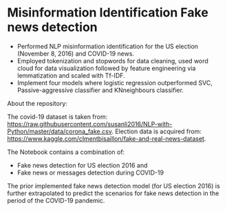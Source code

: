 # Misinformation Identification Fake news detection

- Performed NLP misinformation identification for the US election (November 8, 2016) and COVID-19 news.
- Employed tokenization and stopwords for data cleaning, used word cloud for data visualization followed by feature engineering via lemmatization and scaled with Tf-IDF.
- Implement four models where logistic regression outperformed SVC, Passive-aggressive classifier and KNneighbours classifier.

About the repository:

The covid-19 dataset is taken from: https://raw.githubusercontent.com/susanli2016/NLP-with-Python/master/data/corona_fake.csv.
Election data is acquired from: https://www.kaggle.com/clmentbisaillon/fake-and-real-news-dataset.

The Notebook contains a combination of:
- Fake news detection for US election 2016 and
- Fake news or messages detection during COVID-19

The prior implemented fake news detection model (for US election 2016) is further extrapolated to predict the scenarios for fake news detection in the period of the COVID-19 pandemic.
